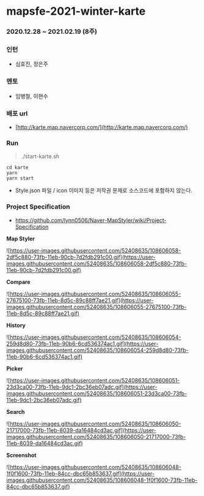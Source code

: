 # mapsfe-2021-winter-karte

### 2020.12.28 ~ 2021.02.19 (8주)

### 인턴

- 심효진, 정은주

### 멘토

- 임병철, 이현수

### 배포 url

- [http://karte.map.navercorp.com/](http://karte.map.navercorp.com/)

### Run

> ./start-karte.sh

```
cd karte
yarn
yarn start
```
- Style.json 파일 / icon 이미지 등은 저작권 문제로 소스코드에 포함하지 않는다.

### Project Specification

- https://github.com/lynn0506/Naver-MapStyler/wiki/Project-Specification

**Map Styler**

![https://user-images.githubusercontent.com/52408635/108606058-2df5c880-73fb-11eb-90cb-7d2fdb291c00.gif](https://user-images.githubusercontent.com/52408635/108606058-2df5c880-73fb-11eb-90cb-7d2fdb291c00.gif)

**Compare**

![https://user-images.githubusercontent.com/52408635/108606055-27675100-73fb-11eb-8d5c-89c88ff7ae21.gif](https://user-images.githubusercontent.com/52408635/108606055-27675100-73fb-11eb-8d5c-89c88ff7ae21.gif)

**History**

![https://user-images.githubusercontent.com/52408635/108606054-259d8d80-73fb-11eb-90b6-6cd536374ac1.gif](https://user-images.githubusercontent.com/52408635/108606054-259d8d80-73fb-11eb-90b6-6cd536374ac1.gif)

**Picker**

![https://user-images.githubusercontent.com/52408635/108606051-23d3ca00-73fb-11eb-9dc1-2bc36eb07adc.gif](https://user-images.githubusercontent.com/52408635/108606051-23d3ca00-73fb-11eb-9dc1-2bc36eb07adc.gif)

**Search**

![https://user-images.githubusercontent.com/52408635/108606050-21717000-73fb-11eb-8039-da16484cd3ac.gif](https://user-images.githubusercontent.com/52408635/108606050-21717000-73fb-11eb-8039-da16484cd3ac.gif)

**Screenshot**

![https://user-images.githubusercontent.com/52408635/108606048-1f0f1600-73fb-11eb-84cc-dbc65b853637.gif](https://user-images.githubusercontent.com/52408635/108606048-1f0f1600-73fb-11eb-84cc-dbc65b853637.gif)
